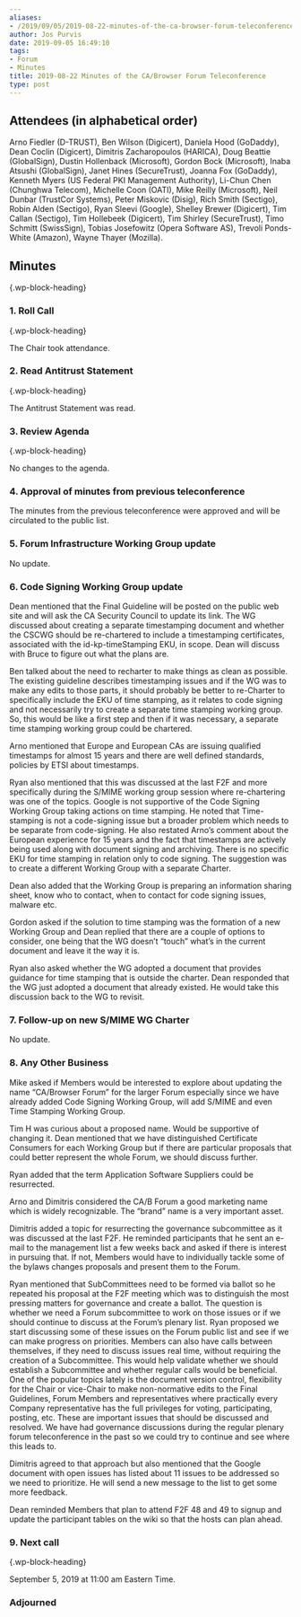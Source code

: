 ```yaml
---
aliases:
- /2019/09/05/2019-08-22-minutes-of-the-ca-browser-forum-teleconference/
author: Jos Purvis
date: 2019-09-05 16:49:10
tags:
- Forum
- Minutes
title: 2019-08-22 Minutes of the CA/Browser Forum Teleconference
type: post
---
```


## Attendees (in alphabetical order)

Arno Fiedler (D-TRUST), Ben Wilson (Digicert), Daniela Hood (GoDaddy), Dean Coclin (Digicert), Dimitris Zacharopoulos (HARICA), Doug Beattie (GlobalSign), Dustin Hollenback (Microsoft), Gordon Bock (Microsoft), Inaba Atsushi (GlobalSign), Janet Hines (SecureTrust), Joanna Fox (GoDaddy), Kenneth Myers (US Federal PKI Management Authority), Li-Chun Chen (Chunghwa Telecom), Michelle Coon (OATI), Mike Reilly (Microsoft), Neil Dunbar (TrustCor Systems), Peter Miskovic (Disig), Rich Smith (Sectigo), Robin Alden (Sectigo), Ryan Sleevi (Google), Shelley Brewer (Digicert), Tim Callan (Sectigo), Tim Hollebeek (Digicert), Tim Shirley (SecureTrust), Timo Schmitt (SwissSign), Tobias Josefowitz (Opera Software AS), Trevoli Ponds-White (Amazon), Wayne Thayer (Mozilla).

## Minutes

{.wp-block-heading}

### 1. Roll Call

{.wp-block-heading}

The Chair took attendance.

### 2. Read Antitrust Statement

{.wp-block-heading}

The Antitrust Statement was read.

### 3. Review Agenda

{.wp-block-heading}

No changes to the agenda.

### 4. Approval of minutes from previous teleconference

The minutes from the previous teleconference were approved and will be circulated to the public list.

### 5. Forum Infrastructure Working Group update

No update.

### 6. Code Signing Working Group update

Dean mentioned that the Final Guideline will be posted on the public web site and will ask the CA Security Council to update its link. The WG discussed about creating a separate timestamping document and whether the CSCWG should be re-chartered to include a timestamping certificates, associated with the id-kp-timeStamping EKU, in scope. Dean will discuss with Bruce to figure out what the plans are.

Ben talked about the need to recharter to make things as clean as possible. The existing guideline describes timestamping issues and if the WG was to make any edits to those parts, it should probably be better to re-Charter to specifically include the EKU of time stamping, as it relates to code signing and not necessarily try to create a separate time stamping working group. So, this would be like a first step and then if it was necessary, a separate time stamping working group could be chartered.

Arno mentioned that Europe and European CAs are issuing qualified timestamps for almost 15 years and there are well defined standards, policies by ETSI about timestamps.

Ryan also mentioned that this was discussed at the last F2F and more specifically during the S/MIME working group session where re-chartering was one of the topics. Google is not supportive of the Code Signing Working Group taking actions on time stamping. He noted that Time-stamping is not a code-signing issue but a broader problem which needs to be separate from code-signing. He also restated Arno’s comment about the European experience for 15 years and the fact that timestamps are actively being used along with document signing and archiving. There is no specific EKU for time stamping in relation only to code signing. The suggestion was to create a different Working Group with a separate Charter.

Dean also added that the Working Group is preparing an information sharing sheet, know who to contact, when to contact for code signing issues, malware etc.

Gordon asked if the solution to time stamping was the formation of a new Working Group and Dean replied that there are a couple of options to consider, one being that the WG doesn’t “touch” what’s in the current document and leave it the way it is.

Ryan also asked whether the WG adopted a document that provides guidance for time stamping that is outside the charter. Dean responded that the WG just adopted a document that already existed. He would take this discussion back to the WG to revisit.

### 7. Follow-up on new S/MIME WG Charter

No update.

### 8. Any Other Business

Mike asked if Members would be interested to explore about updating the name “CA/Browser Forum” for the larger Forum especially since we have already added Code Signing Working Group, will add S/MIME and even Time Stamping Working Group.

Tim H was curious about a proposed name. Would be supportive of changing it. Dean mentioned that we have distinguished Certificate Consumers for each Working Group but if there are particular proposals that could better represent the whole Forum, we should discuss further.

Ryan added that the term Application Software Suppliers could be resurrected.

Arno and Dimitris considered the CA/B Forum a good marketing name which is widely recognizable. The “brand” name is a very important asset.

Dimitris added a topic for resurrecting the governance subcommittee as it was discussed at the last F2F. He reminded participants that he sent an e-mail to the management list a few weeks back and asked if there is interest in pursuing that. If not, Members would have to individually tackle some of the bylaws changes proposals and present them to the Forum.

Ryan mentioned that SubCommittees need to be formed via ballot so he repeated his proposal at the F2F meeting which was to distinguish the most pressing matters for governance and create a ballot. The question is whether we need a Forum subcommittee to work on those issues or if we should continue to discuss at the Forum’s plenary list. Ryan proposed we start discussing some of these issues on the Forum public list and see if we can make progress on priorities. Members can also have calls between themselves, if they need to discuss issues real time, without requiring the creation of a Subcommittee. This would help validate whether we should establish a Subcommittee and whether regular calls would be beneficial. One of the popular topics lately is the document version control, flexibility for the Chair or vice-Chair to make non-normative edits to the Final Guidelines, Forum Members and representatives where practically every Company representative has the full privileges for voting, participating, posting, etc. These are important issues that should be discussed and resolved. We have had governance discussions during the regular plenary forum teleconference in the past so we could try to continue and see where this leads to.

Dimitris agreed to that approach but also mentioned that the Google document with open issues has listed about 11 issues to be addressed so we need to prioritize. He will send a new message to the list to get some more feedback.

Dean reminded Members that plan to attend F2F 48 and 49 to signup and update the participant tables on the wiki so that the hosts can plan ahead.

### 9. Next call

{.wp-block-heading}

September 5, 2019 at 11:00 am Eastern Time.

### Adjourned
